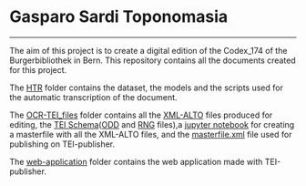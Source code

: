 # Gasparo Sardi Toponomasia

**********

The aim of this project is to create a digital edition of the Codex_174 of the Burgerbibliothek in Bern. This repository contains all the documents created for this project. 

The [HTR](https://github.com/PaulineJac/GasparoSardiToponomasia/tree/main/HTR) folder contains the dataset, the models and the scripts used for the automatic transcription of the document. 

The [OCR-TEI_files](https://github.com/PaulineJac/GasparoSardiToponomasia/tree/main/OCR-TEI_files) folder contains all the [XML-ALTO](https://github.com/PaulineJac/GasparoSardiToponomasia/tree/main/OCR-TEI_files/Cod_174) files  produced for editing, the [TEI Schema](https://github.com/PaulineJac/GasparoSardiToponomasia/tree/main/OCR-TEI_files/Schema)([ODD](https://github.com/PaulineJac/GasparoSardiToponomasia/blob/main/OCR-TEI_files/Schema/oddTop.odd) and [RNG](https://github.com/PaulineJac/GasparoSardiToponomasia/blob/main/OCR-TEI_files/Schema/ToponomasiaODD.rng) files),a [jupyter notebook](https://github.com/PaulineJac/GasparoSardiToponomasia/blob/main/OCR-TEI_files/Masterfile.ipynb) for creating a masterfile with all the XML-ALTO files, and the [masterfile.xml](https://github.com/PaulineJac/GasparoSardiToponomasia/tree/main/OCR-TEI_files) file used for publishing on TEI-publisher. 

The [web-application](https://github.com/PaulineJac/GasparoSardiToponomasia/tree/main) folder contains the web application made with TEI-publisher. 

